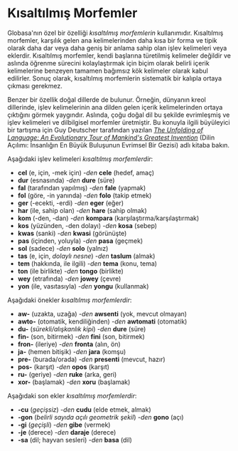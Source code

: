 <h1>Kısaltılmış Morfemler</h1>
<p>
</p>
<p>Globasa'nın özel bir özelliği <em>kısaltılmış morfemlerin</em> kullanımıdır. Kısaltılmış morfemler, 
    karşılık gelen ana kelimelerinden daha kısa bir forma ve tipik olarak daha dar veya daha geniş bir anlama sahip olan 
    işlev kelimeleri veya eklerdir. Kısaltılmış morfemler, kendi başlarına türetilmiş kelimeler değildir ve aslında 
    öğrenme sürecini kolaylaştırmak için biçim olarak belirli içerik kelimelerine benzeyen tamamen bağımsız kök kelimeler 
    olarak kabul edilirler. Sonuç olarak, kısaltılmış morfemlerin sistematik bir kalıpla ortaya çıkması gerekmez.</p>
<p>Benzer bir özellik doğal dillerde de bulunur. Örneğin, dünyanın kreol dillerinde, işlev kelimelerinin ana 
    dilden gelen içerik kelimelerinden ortaya çıktığını görmek yaygındır. Aslında, çoğu doğal dil bu şekilde 
    evrimleşmiş ve işlev kelimeleri ve dilbilgisel morfemler üretmiştir. Bu konuyla ilgili büyüleyici bir tartışma 
    için Guy Deutscher tarafından yazılan <a href="https://www.amazon.com/Unfolding-Language-Evolutionary-Mankinds-Invention/dp/0805080120/ref=sr_1_1?keywords=unfolding%2Bof%2Blanguage&qid=1565409086&s=gateway&sr=8-1"><em>The Unfolding of Language: An Evolutionary Tour of Mankind's Greatest Invention</em></a> 
    (Dilin Açılımı: İnsanlığın En Büyük Buluşunun Evrimsel Bir Gezisi) adlı kitaba bakın.</p>
<p>Aşağıdaki işlev kelimeleri <em>kısaltılmış morfemlerdir</em>:</p>
<ul>
	<li><strong>cel</strong> (e, için, -mek için) <em>-den</em> <strong>cele</strong> (hedef, amaç)</li>
	<li><strong>dur</strong> (esnasında) <em>-den</em> <strong>dure</strong> (süre)</li>
	<li><strong>fal</strong> (tarafından yapılmış) <em>-den</em> <strong>fale</strong> (yapmak)</li>
	<li><strong>fol</strong> (göre, -in yanında) <em>-den</em> <strong>folo</strong> (takip etmek)</li>
	<li><strong>ger</strong> (-ecekti, -erdi) <em>-den</em> <strong>eger</strong> (eğer)</li>
	<li><strong>har</strong> (ile, sahip olan) <em>-den</em> <strong>hare</strong> (sahip olmak)</li>
	<li><strong>kom</strong> (-den, -dan) <em>-den</em> <strong>kompara</strong> (karşılaştırma/karşılaştırmak)</li>
	<li><strong>kos</strong> (yüzünden, -den dolayı) <em>-den</em> <strong>kosa</strong> (sebep)</li>
	<li><strong>kwas</strong> (sanki) <em>-den</em> <strong>kwasi</strong> (görünüşte)</li>
	<li><strong>pas</strong> (içinden, yoluyla) <em>-den</em> <strong>pasa</strong> (geçmek)</li>
	<li><strong>sol</strong> (sadece) <em>-den</em> <strong>solo</strong> (yalnız)</li>
	<li><strong>tas</strong> (e, için, <em>dolaylı nesne</em>) <em>-den</em> <strong>taslum</strong> (almak)</li>
	<li><strong>tem</strong> (hakkında, ile ilgili) <em>-den</em> <strong>tema</strong> (konu, tema)</li>
	<li><strong>ton</strong> (ile birlikte) <em>-den</em> <strong>tongo</strong> (birlikte)</li>
	<li><strong>wey</strong> (etrafında) <em>-den</em> <strong>jowey</strong> (çevre)</li>
	<li><strong>yon</strong> (ile, vasıtasıyla) <em>-den</em> <strong>yongu</strong> (kullanmak)</li>
</ul>
<p>Aşağıdaki önekler <em>kısaltılmış morfemlerdir</em>:</p>
<ul>
	<li><strong>aw-</strong> (uzakta, uzağa) <em>-den</em> <strong>awsenti</strong> (yok, mevcut olmayan)</li>
	<li><strong>awto-</strong> (otomatik, kendiliğinden) <em>-den</em> <strong>awtomati</strong> (otomatik)</li>
	<li><strong>du-</strong> (<em>sürekli/alışkanlık kipi</em>) <em>-den</em> <strong>dure</strong> (süre)</li>
	<li><strong>fin-</strong> (son, bitirmek) <em>-den</em> <strong>fini</strong> (son, bitirmek)</li>
	<li><strong>fron-</strong> (ileriye) <em>-den</em> <strong>fronta</strong> (alın, ön)</li>
	<li><strong>ja-</strong> (hemen bitişik) <em>-den</em> <strong>jara</strong> (komşu)</li>
	<li><strong>pre-</strong> (burada/orada) <em>-den</em> <strong>presenti</strong> (mevcut, hazır)</li>
	<li><strong>pos-</strong> (karşıt) <em>-den</em> <strong>opos</strong> (karşıt)</li>
	<li><strong>ru-</strong> (geriye) <em>-den</em> <strong>ruke</strong> (arka, geri)</li>
	<li><strong>xor-</strong> (başlamak) <em>-den</em> <strong>xoru</strong> (başlamak)</li>
</ul>
<p>Aşağıdaki son ekler <em>kısaltılmış morfemlerdir</em>:</p>
<ul>
	<li><strong>-cu</strong> (<em>geçişsiz</em>) <em>-den</em> <strong>cudu</strong> (elde etmek, almak)</li>
	<li><strong>-gon</strong> (<em>belirli sayıda açılı geometrik şekil</em>) <em>-den</em> <strong>gono</strong> (açı)</li>
	<li><strong>-gi</strong> (<em>geçişli</em>) <em>-den</em> <strong>gibe</strong> (vermek)</li>
	<li><strong>-je</strong> (derece) <em>-den</em> <strong>daraje</strong> (derece)</li>
	<li><strong>-sa</strong> (dil; hayvan sesleri) <em>-den</em> <strong>basa</strong> (dil)</li>
</ul>
<p></p>
